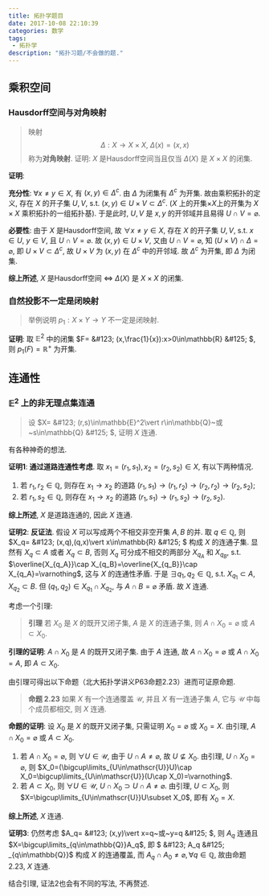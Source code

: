 ```yaml
---
title: 拓扑学题目
date: 2017-10-08 22:10:39
categories: 数学
tags:
 - 拓扑学
description: "拓扑习题/不会做的题."
---
```


## 乘积空间

### Hausdorff空间与对角映射

> 映射 $$\Delta: X\rightarrow X\times X,~\Delta(x)=(x,x)$$ 称为**对角映射**. 证明: $X$ 是Hausdorff空间当且仅当 $\Delta(X)$ 是 $X\times X$ 的闭集.

**证明**: 

**充分性**: $\forall x\neq y\in X$, 有 $(x,y)\in \Delta^c$. 由 $\Delta$ 为闭集有 $\Delta^c$ 为开集. 故由乘积拓扑的定义, 存在 $X$ 的开子集 $U,V$, s.t. $(x,y)\in U\times V\subset\Delta^c$. ($X$ 上的开集$\times$$X$上的开集为 $X\times X$ 乘积拓扑的一组拓扑基). 于是此时, $U,V$  是 $x,y$ 的开邻域并且易得 $U\cap V=\varnothing$.

**必要性**: 由于 $X$ 是Hausdorff空间, 故 $\forall x\neq y\in X$, 存在 $X$ 的开子集 $U,V$, s.t. $x\in U$, $y\in V$, 且 $U\cap V=\varnothing$. 故 $(x,y)\in U\times V$, 又由 $U\cap V=\varnothing$, 知 $(U\times V)\cap\Delta=\varnothing$, 即 $U\times V\subset\Delta^c$, 故 $U\times V$ 为 $(x,y)$ 在 $\Delta^c$ 中的开邻域. 故 $\Delta^c$ 为开集, 即 $\Delta$ 为闭集.

**综上所述**, $X$ 是Hausdorff空间 $\Longleftrightarrow$ $\Delta(X)$ 是 $X\times X$ 的闭集.

### 自然投影不一定是闭映射

> 举例说明 $p_1:X\times Y\to Y$ 不一定是闭映射.

**证明**: 取 $\mathbb{E}^2$ 中的闭集 $F= \&#123; (x,\frac{1}{x}):x>0\in\mathbb{R} \&#125; $, 则 $p_1(F)=\mathbb{R}^+$ 为开集.

## 连通性

### $\mathbb{E}^2$ 上的非无理点集连通

> 设 $X= \&#123; (r,s)\in\mathbb{E}^2\vert r\in\mathbb{Q}~或~s\in\mathbb{Q} \&#125; $, 证明 $X$ 连通.

有各种神奇的想法.

**证明1**: **通过道路连通性考虑**. 取 $x_1=(r_1,s_1),x_2=(r_2,s_2)\in X$, 有以下两种情况.

1. 若 $r_1,r_2\in\mathbb{Q}$, 则存在 $x_1\to x_2$ 的道路 $(r_1,s_1)\to(r_1,r_2)\to(r_2,r_2)\to(r_2,s_2)$;
2. 若 $r_1,s_2\in\mathbb{Q}$, 则存在 $x_1\to x_2$ 的道路 $(r_1,s_1)\to(r_1,s_2)\to(r_2,s_2)$.

**综上所述**, $X$ 是道路连通的, 因此 $X$ 连通.

**证明2**: **反证法**. 假设 $X$ 可以写成两个不相交非空开集 $A,B$ 的并.
取 $q\in\mathbb{Q}$, 则 $X_q= \&#123; (x,q),(q,x)\vert x\in\mathbb{R} \&#125; $ 构成 $X$ 的连通子集. 显然有 $X_q\subset A$ 或者 $X_q\subset B$, 否则 $X_q$ 可分成不相交的两部分 $X_{q_A}$ 和 $X_{q_B}$, s.t. $\overline{X_{q_A}}\cap X_{q_B}=\overline{X_{q_B}}\cap X_{q_A}=\varnothing$, 这与 $X$ 的连通性矛盾.
于是 $\exists q_1,q_2\in\mathbb{Q}$, s.t. $X_{q_1}\subset A$, $X_{q_2}\subset B$. 但 $(q_1,q_2)\in X_{q_1}\cap X_{q_2}$, 与 $A\cap B=\varnothing$ 矛盾. 故 $X$ 连通.

考虑一个引理:

> **引理** 若 $X_0$ 是 $X$ 的既开又闭子集, $A$ 是 $X$ 的连通子集, 则 $A\cap X_0=\varnothing$ 或 $A\subset X_0$.

**引理的证明**: $A\cap X_0$ 是 $A$ 的既开又闭子集. 由于 $A$ 连通, 故 $A\cap X_0=\varnothing$ 或 $A\cap X_0=A$, 即 $A\subset X_0$.

由引理可得出以下命题（北大拓扑学讲义P63命题2.23）进而可证原命题.

> **命题 2.23** 如果 $X$ 有一个连通覆盖 $\mathscr{U}$, 并且 $X$ 有一连通子集 $A$, 它与 $\mathscr{U}$ 中每个成员都相交, 则 $X$ 连通.

**命题的证明**: 设 $X_0$ 是 $X$ 的既开又闭子集, 只需证明 $X_0=\varnothing$ 或 $X_0=X$.
由引理, $A\cap X_0=\varnothing$ 或 $A\subset X_0$.

1. 若 $A\cap X_0=\varnothing$, 则 $\forall U\in\mathscr{U}$, 由于 $U\cap A\neq\varnothing$, 故 $U\nsubseteq X_0$. 由引理, $U\cap X_0=\varnothing$, 则 $X_0=(\bigcup\limits_{U\in\mathscr{U}}U)\cap X_0=\bigcup\limits_{U\in\mathscr{U}}(U\cap X_0)=\varnothing$.
2. 若 $A\subset X_0$, 则 $\forall U\in\mathscr{U}$, $U\cap X_0\supset U\cap A\neq\varnothing$. 由引理, $U\subset X_0$, 则 $X=\bigcup\limits_{U\in\mathscr{U}}U\subset X_0$, 即有 $X_0=X$.

**综上所述**, $X$ 连通.

**证明3**: 仍然考虑 $A_q= \&#123; (x,y)\vert x=q~或~y=q \&#125; $, 则 $A_q$ 连通且 $X=\bigcup\limits_{q\in\mathbb{Q}}A_q$, 即 $ \&#123; A_q \&#125; _{q\in\mathbb{Q}}$ 构成 $X$ 的连通覆盖, 而 $A_q\cap A_0\neq\varnothing, \forall q\in\mathbb{Q}$, 故由命题2.23, $X$ 连通.

结合引理, 证法2也会有不同的写法, 不再赘述.